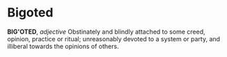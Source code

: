 # Bigoted

**BIG'OTED**, _adjective_ Obstinately and blindly attached to some creed, opinion, practice or ritual; unreasonably devoted to a system or party, and illiberal towards the opinions of others.
